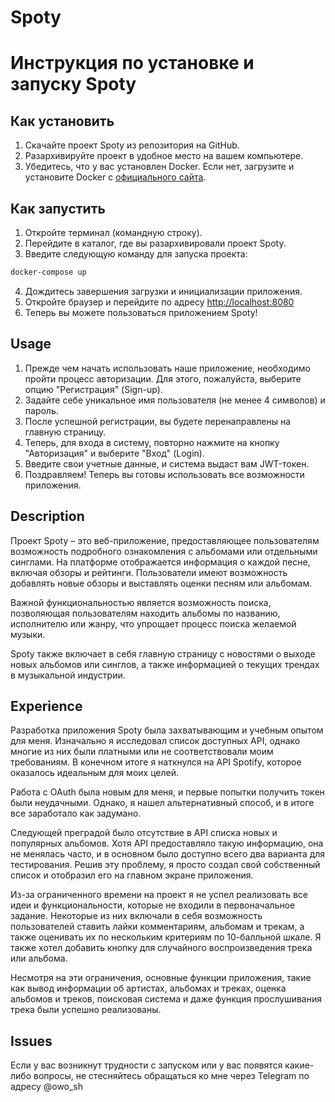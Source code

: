 # Spoty

# Инструкция по установке и запуску Spoty

## Как установить

1. Скачайте проект Spoty из репозитория на GitHub.
2. Разархивируйте проект в удобное место на вашем компьютере.
3. Убедитесь, что у вас установлен Docker. Если нет, загрузите и установите Docker с [официального сайта](https://www.docker.com/get-started).

## Как запустить

1. Откройте терминал (командную строку).
2. Перейдите в каталог, где вы разархивировали проект Spoty.
3. Введите следующую команду для запуска проекта:


```bash
docker-compose up
```

4. Дождитесь завершения загрузки и инициализации приложения.
5. Откройте браузер и перейдите по адресу [http://localhost:8080](http://localhost:8080)
6. Теперь вы можете пользоваться приложением Spoty!

## Usage
1. Прежде чем начать использовать наше приложение, необходимо пройти процесс авторизации. Для этого, пожалуйста, выберите опцию "Регистрация" (Sign-up).
2. Задайте себе уникальное имя пользователя (не менее 4 символов) и пароль.
3. После успешной регистрации, вы будете перенаправлены на главную страницу.
4. Теперь, для входа в систему, повторно нажмите на кнопку "Авторизация" и выберите "Вход" (Login).
5. Введите свои учетные данные, и система выдаст вам JWT-токен.
6. Поздравляем! Теперь вы готовы использовать все возможности приложения.

## Description

Проект Spoty – это веб-приложение, предоставляющее пользователям возможность подробного ознакомления с альбомами или отдельными синглами. На платформе отображается информация о каждой песне, включая обзоры и рейтинги. Пользователи имеют возможность добавлять новые обзоры и выставлять оценки песням или альбомам.

Важной функциональностью является возможность поиска, позволяющая пользователям находить альбомы по названию, исполнителю или жанру, что упрощает процесс поиска желаемой музыки.

Spoty также включает в себя главную страницу с новостями о выходе новых альбомов или синглов, а также информацией о текущих трендах в музыкальной индустрии.


## Experience

Разработка приложения Spoty была захватывающим и учебным опытом для меня. Изначально я исследовал список доступных API, однако многие из них были платными или не соответствовали моим требованиям. В конечном итоге я наткнулся на API Spotify, которое оказалось идеальным для моих целей.

Работа с OAuth была новым для меня, и первые попытки получить токен были неудачными. Однако, я нашел альтернативный способ, и в итоге все заработало как задумано.

Следующей преградой было отсутствие в API списка новых и популярных альбомов. Хотя API предоставляло такую информацию, она не менялась часто, и в основном было доступно всего два варианта для тестирования. Решив эту проблему, я просто создал свой собственный список и отобразил его на главном экране приложения.

Из-за ограниченного времени на проект я не успел реализовать все идеи и функциональности, которые не входили в первоначальное задание. Некоторые из них включали в себя возможность пользователей ставить лайки комментариям, альбомам и трекам, а также оценивать их по нескольким критериям по 10-балльной шкале. Я также хотел добавить кнопку для случайного воспроизведения трека или альбома.

Несмотря на эти ограничения, основные функции приложения, такие как вывод информации об артистах, альбомах и треках, оценка альбомов и треков, поисковая система и даже функция прослушивания трека были успешно реализованы.

## Issues 

Если у вас возникнут трудности с запуском или у вас появятся какие-либо вопросы, не стесняйтесь обращаться ко мне через Telegram по адресу @owo_sh

